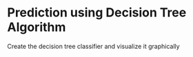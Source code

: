 # Prediction using Decision Tree Algorithm
Create the decision tree classifier and visualize it graphically
